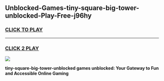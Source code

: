 
## Unblocked-Games-tiny-square-big-tower-unblocked-Play-Free-j96hy
<h3>
<a href="https://premium76.site?title=tiny-square-big-tower-unblocked&ref=20M">CLICK TO PLAY</a></h3>
<hr>

<h3>
<a href="https://premium76.site?title=tiny-square-big-tower-unblocked&ref=20M">CLICK 2 PLAY</a>
  
</h3>

<a href="https://premium76.site?title=tiny-square-big-tower-unblocked&ref=19M"><img src="https://clearcache.store/games.png"></a>


**tiny-square-big-tower-unblocked games unblocked: Your Gateway to Fun and Accessible Online Gaming**
